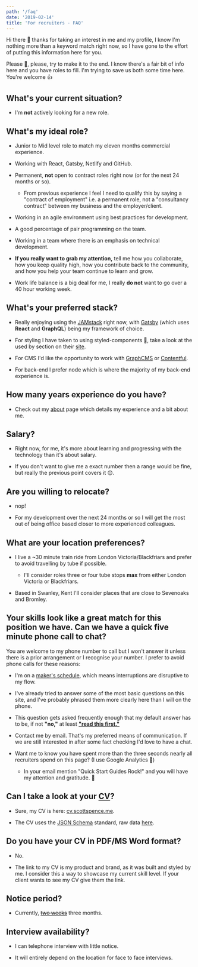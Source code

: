 ```yaml
---
path: '/faq'
date: '2019-02-14'
title: 'For recruiters - FAQ'
---
```


Hi there 👋 thanks for taking an interest in me and my profile, I know
I'm nothing more than a keyword match right now, so I have gone to the
effort of putting this information here for you.

Please 🙏, please, try to make it to the end. I know there's a fair
bit of info here and you have roles to fill. I'm trying to save us
both some time here. You're welcome 👍

## What's your current situation?

- I'm **not** actively looking for a new role.

## What's my ideal role?

- Junior to Mid level role to match my eleven months commercial
  experience.

- Working with React, Gatsby, Netlify and GitHub.

- Permanent, **not** open to contract roles right now (or for the next
  24 months or so).

  - From previous experience I feel I need to qualify this by saying a
    "contract of employment" i.e. a permanent role, not a "consultancy
    contract" between my business and the employer/client.

- Working in an agile environment using best practices for
  development.

- A good percentage of pair programming on the team.

- Working in a team where there is an emphasis on technical
  development.

- **If you really want to grab my attention,** tell me how you
  collaborate, how you keep quality high, how you contribute back to
  the community, and how you help your team continue to learn and
  grow.

- Work life balance is a big deal for me, I really **do not** want to
  go over a 40 hour working week.

## What's your preferred stack?

- Really enjoying using the [JAMstack] right now, with [Gatsby] (which
  uses **React** and **GraphQL**) being my framework of choice.

- For styling I have taken to using styled-components 💅, take a look
  at the used by section on their [site].

- For CMS I'd like the opportunity to work with [GraphCMS] or
  [Contentful].

- For back-end I prefer node which is where the majority of my
  back-end experience is.

## How many years experience do you have?

- Check out my [about] page which details my experience and a bit
  about me.

## Salary?

- Right now, for me, it's more about learning and progressing with the
  technology than it's about salary.

- If you don't want to give me a exact number then a range would be
  fine, but really the previous point covers it 😊.

## Are you willing to relocate?

- nop!

- For my development over the next 24 months or so I will get the most
  out of being office based closer to more experienced colleagues.

## What are your location preferences?

- I live a ~30 minute train ride from London Victoria/Blackfriars and
  prefer to avoid travelling by tube if possible.

  - I'll consider roles three or four tube stops **max** from either
    London Victoria or Blackfriars.

- Based in Swanley, Kent I'll consider places that are close to
  Sevenoaks and Bromley.

## Your skills look like a great match for this position we have. Can we have a quick five minute phone call to chat?

You are welcome to my phone number to call but I won't answer it
unless there is a prior arrangement or I recognise your number. I
prefer to avoid phone calls for these reasons:

- I'm on a [maker's schedule], which means interruptions are
  disruptive to my flow.

- I've already tried to answer some of the most basic questions on
  this site, and I've probably phrased them more clearly here than I
  will on the phone.

- This question gets asked frequently enough that my default answer
  has to be, if not **"no,"** at least **["read this first."]**

- Contact me by email. That's my preferred means of communication. If
  we are still interested in after some fact checking I'd love to have
  a chat.

- Want me to know you have spent more than the three seconds nearly
  all recruiters spend on this page? (I use Google Analytics 👀)
  - In your email mention "Quick Start Guides Rock!" and you will have
    my attention and gratitude. 🙏

## Can I take a look at your [CV]?

- Sure, my CV is here: [cv.scottspence.me].

- The CV uses the [JSON Schema] standard, raw data [here].

## Do you have your CV in PDF/MS Word format?

- No.

- The link to my CV is my product and brand, as it was built and
  styled by me. I consider this a way to showcase my current skill
  level. If your client wants to see my CV give them the link.

## Notice period?

- Currently, ~~[two weeks]~~ three months.

## Interview availability?

- I can telephone interview with little notice.

- It will entirely depend on the location for face to face interviews.

<!-- Links -->

[site]: https://www.styled-components.com/
[maker's schedule]: http://www.paulgraham.com/makersschedule.html
[jamstack]: https://jamstack.org/
[gatsby]: http://gatsbyjs.org/
[graphcms]: https://graphcms.com/
[contentful]: https://www.contentful.com
[about]: https://scottspence.me/about
["read this first."]: https://scottspence.me/faq
[cv]: https://cv.scottspence.me/
[json schema]: https://jsonresume.org/schema/
[here]: https://cvjson.now.sh/
[cv.scottspence.me]: https://cv.scottspence.me/
[two weeks]: https://www.youtube.com/watch?v=9v-33jcEDk4
